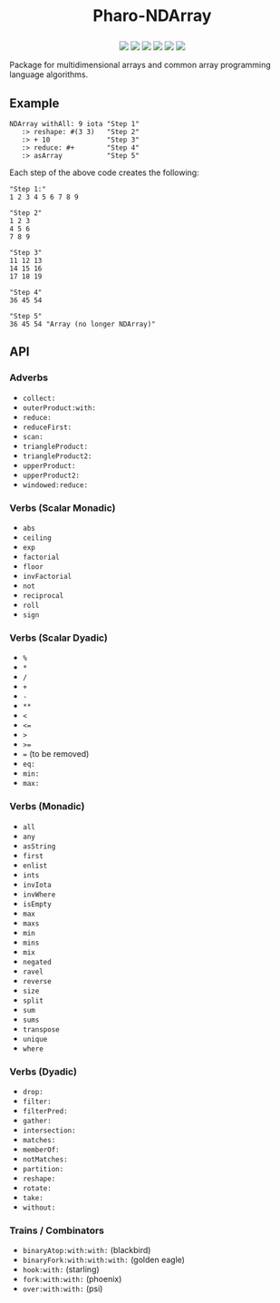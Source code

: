 # <p align="center">Pharo-NDArray</p>

<p align="center">
    <a href="https://github.com/code_report/jsource/issues" alt="contributions welcome">
        <img src="https://img.shields.io/badge/contributions-welcome-brightgreen.svg?style=flat" /></a>
    <a href="https://lbesson.mit-license.org/" alt="MIT license">
        <img src="https://img.shields.io/badge/License-MIT-blue.svg" /></a>    
    <a href="https://pharo.org/">
        <img src="https://img.shields.io/badge/Pharo%20Smalltalk-9.0-ff69b4.svg"/></a>
    <a href="https://github.com/codereport?tab=followers" alt="GitHub followers">
        <img src="https://img.shields.io/github/followers/codereport.svg?style=social&label=Follow" /></a>
    <a href="https://GitHub.com/codereport/Pharo-NDArray/stargazers/" alt="GitHub stars">
        <img src="https://img.shields.io/github/stars/codereport/Pharo-NDArray.svg?style=social&label=Star" /></a>
    <a href="https://twitter.com/code_report" alt="Twitter">
        <img src="https://img.shields.io/twitter/follow/code_report.svg?style=social&label=@code_report" /></a>
</p>

Package for multidimensional arrays and common array programming language algorithms.

## Example
```smalltalk
NDArray withAll: 9 iota "Step 1"
   :> reshape: #(3 3)   "Step 2"
   :> + 10              "Step 3"
   :> reduce: #+        "Step 4"
   :> asArray           "Step 5"
```
Each step of the above code creates the following:
```smalltalk
"Step 1:"
1 2 3 4 5 6 7 8 9

"Step 2"
1 2 3
4 5 6
7 8 9

"Step 3"
11 12 13
14 15 16
17 18 19

"Step 4"
36 45 54

"Step 5"
36 45 54 "Array (no longer NDArray)"
```
## API

### Adverbs

* `collect:`
* `outerProduct:with:`
* `reduce:`
* `reduceFirst:`
* `scan:`
* `triangleProduct:`
* `triangleProduct2:`
* `upperProduct:`
* `upperProduct2:`
* `windowed:reduce:`

### Verbs (Scalar Monadic)

* `abs`
* `ceiling`
* `exp`
* `factorial`
* `floor`
* `invFactorial`
* `not`
* `reciprocal`
* `roll`
* `sign`

### Verbs (Scalar Dyadic)

* `%`
* `*`
* `/`
* `+`
* `-`
* `**`
* `<`
* `<=`
* `>`
* `>=`
* `=` (to be removed)
* `eq:`
* `min:`
* `max:`

### Verbs (Monadic)

* `all`
* `any`
* `asString`
* `first`
* `enlist`
* `ints`
* `invIota`
* `invWhere`
* `isEmpty`
* `max`
* `maxs`
* `min`
* `mins`
* `mix`
* `negated`
* `ravel`
* `reverse`
* `size`
* `split`
* `sum`
* `sums`
* `transpose`
* `unique`
* `where`

### Verbs (Dyadic)

* `drop:`
* `filter:`
* `filterPred:`
* `gather:`
* `intersection:`
* `matches:`
* `memberOf:`
* `notMatches:`
* `partition:`
* `reshape:`
* `rotate:`
* `take:`
* `without:`

### Trains / Combinators

* `binaryAtop:with:with:`      (blackbird)
* `binaryFork:with:with:with:` (golden eagle)
* `hook:with:`                 (starling)
* `fork:with:with:`            (phoenix)
* `over:with:with:`            (psi)

